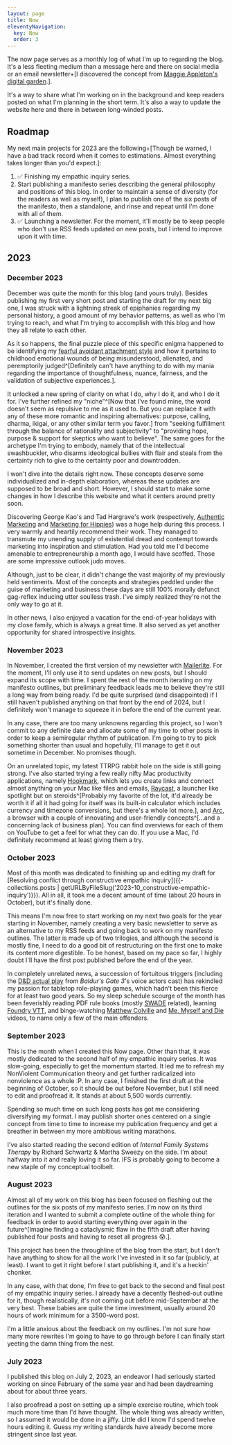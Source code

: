 ```yaml
---
layout: page
title: Now
eleventyNavigation:
  key: Now
  order: 3
---
```


The now page serves as a monthly log of what I'm up to regarding the blog. It's a less fleeting medium than a message here and there on social media or an email newsletter+[I discovered the concept from [Maggie Appleton's digital garden](https://maggieappleton.com/now).].

It's a way to share what I'm working on in the background and keep readers posted on what I'm planning in the short term. It's also a way to update the website here and there in between long-winded posts.

## Roadmap

My next main projects for 2023 are the following+[Though be warned, I have a bad track record when it comes to estimations. Almost everything takes longer than you'd expect.]:

1. <span class="completed">✅ Finishing my empathic inquiry series.</span>
2. Start publishing a manifesto series describing the general philosophy and positions of this blog. In order to maintain a sense of diversity (for the readers as well as myself), I plan to publish one of the six posts of the manifesto, then a standalone, and rinse and repeat until I'm done with all of them.
3. <span class="completed">✅ Launching a newsletter. For the moment, it'll mostly be to keep people who don't use RSS feeds updated on new posts, but I intend to improve upon it with time.</span>

## 2023

### December 2023

December was quite the month for this blog (and yours truly). Besides publishing my first very short post and starting the draft for my next big one, I was struck with a lightning streak of epiphanies regarding my personal history, a good amount of my behavior patterns, as well as who I'm trying to reach, and what I'm trying to accomplish with this blog and how they all relate to each other.

As it so happens, the final puzzle piece of this specific enigma happened to be identifying my [fearful avoidant attachment style](https://en.wikipedia.org/wiki/Attachment_theory#Fearful-avoidant) and how it pertains to childhood emotional wounds of being misunderstood, alienated, and peremptorily judged^[Definitely can't have anything to do with my mania regarding the importance of thoughtfulness, nuance, fairness, and the validation of subjective experiences.].

It unlocked a new spring of clarity on what I do, why I do it, and who I do it for. I've further refined my "niche"^[Now that I've found mine, the word doesn't seem as repulsive to me as it used to. But you can replace it with any of these more romantic and inspiring alternatives: purpose, calling, dharma, ikigai, or any other similar term you favor.] from "seeking fulfillment through the balance of rationality and subjectivity" to "providing hope, purpose & support for skeptics who want to believe". The same goes for the archetype I'm trying to embody, namely that of the intellectual swashbuckler, who disarms ideological bullies with flair and steals from the certainty rich to give to the certainty poor and downtrodden.

I won't dive into the details right now. These concepts deserve some individualized and in-depth elaboration, whereas these updates are supposed to be broad and short. However, I should start to make some changes in how I describe this website and what it centers around pretty soon.

Discovering George Kao's and Tad Hargrave's work (respectively, [Authentic Marketing](https://www.georgekao.com/) and [Marketing for Hippies](https://marketingforhippies.com/)) was a huge help during this process. I very warmly and heartily recommend their work. They managed to transmute my unending supply of existential dread and contempt towards marketing into inspiration and stimulation. Had you told me I'd become amenable to entrepreneurship a month ago, I would have scoffed. Those are some impressive outlook judo moves.

Although, just to be clear, it didn't change the vast majority of my previously held sentiments. Most of the concepts and strategies peddled under the guise of marketing and business these days are still 100% morally defunct gag-reflex inducing utter soulless trash. I've simply realized they're not the only way to go at it.

In other news, I also enjoyed a vacation for the end-of-year holidays with my close family, which is always a great time. It also served as yet another opportunity for shared introspective insights.

### November 2023

In November, I created the first version of my newsletter with [Mailerlite](https://www.mailerlite.com/). For the moment, I'll only use it to send updates on new posts, but I should expand its scope with time. I spent the rest of the month iterating on my manifesto outlines, but preliminary feedback leads me to believe they're still a long way from being ready. I'd be quite surprised (and disappointed) if I still haven't published anything on that front by the end of 2024, but I definitely won't manage to squeeze it in before the end of the current year.

In any case, there are too many unknowns regarding this project, so I won't commit to any definite date and allocate some of my time to other posts in order to keep a semiregular rhythm of publication. I'm going to try to pick something shorter than usual and hopefully, I'll manage to get it out sometime in December. No promises though.

On an unrelated topic, my latest TTRPG rabbit hole on the side is still going strong. I've also started trying a few really nifty Mac productivity applications, namely [Hookmark](https://hookproductivity.com/), which lets you create links and connect almost anything on your Mac like files and emails, [Raycast](https://www.raycast.com/), a launcher like spotlight but on steroids^[Probably my favorite of the lot, it'd already be worth it if all it had going for itself was its built-in calculator which includes currency and timezone conversions, but there's a whole lot more.], and [Arc](https://arc.net/), a browser with a couple of innovating and user-friendly concepts^[...and a concerning lack of business plan]. You can find overviews for each of them on YouTube to get a feel for what they can do. If you use a Mac, I'd definitely recommend at least giving them a try.

### October 2023

Most of this month was dedicated to finishing up and editing my draft for [Resolving conflict through constructive empathic inquiry]({{- collections.posts | getURLByFileSlug('2023-10_constructive-empathic-inquiry')}}). All in all, it took me a decent amount of time (about 20 hours in October), but it's finally done.

This means I'm now free to start working on my next two goals for the year starting in November, namely creating a very basic newsletter to serve as an alternative to my RSS feeds and going back to work on my manifesto outlines. The latter is made up of two trilogies, and although the second is mostly fine, I need to do a good bit of restructuring on the first one to make its content more digestible. To be honest, based on my pace so far, I highly doubt I'll have the first post published before the end of the year.

In completely unrelated news, a succession of fortuitous triggers (including the [D&D actual play](https://www.youtube.com/playlist?list=PLHv5CBoZYv4VQSb6e64P4e4gUXrgNsgq5) from *Baldur's Gate 3*'s voice actors cast) has rekindled my passion for tabletop role-playing games, which hadn't been this fierce for at least two good years. So my sleep schedule scourge of the month has been feverishly reading PDF rule books (mostly [SWADE](https://peginc.com/new-to-savage-worlds-start-here/) related), learning [Foundry VTT](https://foundryvtt.com/), and binge-watching [Matthew Colville](https://www.youtube.com/@mcolville) and [Me, Myself and Die](https://www.youtube.com/playlist?list=PLDvunq75UfH_GAUWYcYSGL_vftZG0nzR-) videos, to name only a few of the main offenders.

### September 2023

This is the month when I created this Now page. Other than that, it was mostly dedicated to the second half of my empathic inquiry series. It was slow-going, especially to get the momentum started. It led me to refresh my NonViolent Communication theory and get further radicalized into nonviolence as a whole :P. In any case, I finished the first draft at the beginning of October, so it should be out before November, but I still need to edit and proofread it. It stands at about 5,500 words currently.

Spending so much time on such long posts has got me considering diversifying my format. I may publish shorter ones centered on a single concept from time to time to increase my publication frequency and get a breather in between my more ambitious writing marathons.

I've also started reading the second edition of _Internal Family Systems Therapy_ by Richard Schwartz & Martha Sweezy on the side. I'm about halfway into it and really loving it so far. IFS is probably going to become a new staple of my conceptual toolbelt.

### August 2023

Almost all of my work on this blog has been focused on fleshing out the outlines for the six posts of my manifesto series. I'm now on its third iteration and I wanted to submit a complete outline of the whole thing for feedback in order to avoid starting everything over again in the future^[Imagine finding a cataclysmic flaw in the fifth draft after having published four posts and having to reset all progress 😰.].

This project has been the throughline of the blog from the start, but I don't have anything to show for all the work I've invested in it so far (publicly, at least). I want to get it right before I start publishing it, and it's a heckin' chonker.

In any case, with that done, I'm free to get back to the second and final post of my empathic inquiry series. I already have a decently fleshed-out outline for it, though realistically, it's not coming out before mid-September at the very best. These babies are quite the time investment, usually around 20 hours of work minimum for a 3500-word post.

I'm a little anxious about the feedback on my outlines. I'm not sure how many more rewrites I'm going to have to go through before I can finally start yeeting the damn thing from the nest.

### July 2023

I published this blog on July 2, 2023, an endeavor I had seriously started working on since February of the same year and had been daydreaming about for about three years.

I also proofread a post on setting up a simple exercise routine, which took much more time than I'd have thought. The whole thing was already written, so I assumed it would be done in a jiffy. Little did I know I'd spend twelve hours editing it. Guess my writing standards have already become more stringent since last year.
